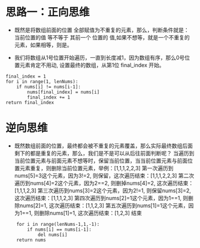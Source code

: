 # 思路一：正向思维

- 既然是将数组前面的位置 全部赋值为不重复的元素，那么，判断条件就是：
当前位置的值 等不等于 其前一个 位置的 值,如果不想等，就是一个不重复的元素，如果相等，则是。

- 我们将数组从1号位置开始遍历，一直到长度减1，因为数组有序，那么0号位置元素肯定不用动, 设置最终的数组，从第1位 final_index 开始。
```
final_index = 1
for i in range(1, lenNums):
    if nums[i] != nums[i-1]:
        nums[final_index] = nums[i]
        final_index += 1
return final_index
``` 
# 逆向思维
- 既然数组前面的位置，最终都会被不重复的元素覆盖，那么实际最终数组后面剩下的都是重复的元素，那么，我们是不是可以从后往前面判断呢？
当遍历到当前位置元素与前面元素不想等时，保留当前位置，当当前位置元素与前面位置元素重复，则删除当前位置元素，举例：[1,1,1,2,2,3]
第一次遍历到nums[5]=3这个元素，因为3!=2, 则保留，这次遍历结束：[1,1,1,2,2,3]
第二次遍历到nums[4]=2这个元素，因为2==2, 则删掉nums[4]=2, 这次遍历结束：[1,1,1,2,3]
第三次遍历到nums[3]=2这个元素，因为2!=1, 则保留nums[3]=2, 这次遍历结束：[1,1,1,2,3]
第四次遍历到nums[2]=1这个元素，因为1==1, 则删除nums[2]=1, 这次遍历结束：[1,1,2,3]
第五次遍历到nums[1]=1这个元素，因为1==1, 则删除nums[1]=1, 这次遍历结束：[1,2,3]
结束
```
    for i in range(lenNums-1,1,-1):
        if nums[i] == nums[i-1]:
            del nums[i]
    return nums
```
